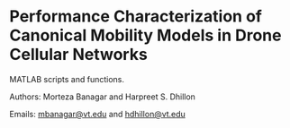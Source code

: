 # Performance Characterization of Canonical Mobility Models in Drone Cellular Networks

MATLAB scripts and functions.

Authors: Morteza Banagar and Harpreet S. Dhillon

Emails: mbanagar@vt.edu and hdhillon@vt.edu


